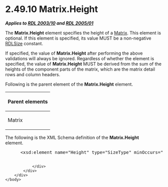 <html dir="LTR" xmlns:mshelp="http://msdn.microsoft.com/mshelp" xmlns:ddue="http://ddue.schemas.microsoft.com/authoring/2003/5" xmlns:xlink="http://www.w3.org/1999/xlink" xmlns:tool="http://www.microsoft.com/tooltip">
    <head>
        <meta http-equiv="Content-Type" content="text/html; CHARSET=utf-8"></meta>
        <meta name="save" content="history"></meta>
        <title>2.49.10 Matrix.Height</title>
        <xml>
            <mshelp:toctitle title="2.49.10 Matrix.Height"></mshelp:toctitle>
            <mshelp:rltitle title="[MS-RDL]: Matrix.Height"></mshelp:rltitle>
            <mshelp:keyword index="A" term="298003d4-2df0-490d-86a4-7f91eb5d8841"></mshelp:keyword>
            <mshelp:attr name="DCSext.ContentType" value="open specification"></mshelp:attr>
            <mshelp:attr name="AssetID" value="298003d4-2df0-490d-86a4-7f91eb5d8841"></mshelp:attr>
            <mshelp:attr name="TopicType" value="kbRef"></mshelp:attr>
            <mshelp:attr name="DCSext.Title" value="[MS-RDL]: Matrix.Height" />
        </xml>
    </head>
    <body>
        <div id="header">
            <h1 class="heading">2.49.10 Matrix.Height</h1>
        </div>
        <div id="mainSection">
            <div id="mainBody">
                <div id="allHistory" class="saveHistory"></div>
                <div id="sectionSection0" class="section" name="collapseableSection">
                    

<p><b><i>Applies to </i></b><a href="a7e2ad00-07c8-4f6d-80ab-3ad55df7b233.md"><b><i>RDL 2003/10</i></b></a><b>
<i>and </i></b><a href="3ebe2912-4958-4832-b391-cad1f5e13338.md"><b><i>RDL 2005/01</i></b></a></p>

<p>The <b>Matrix.Height</b> element specifies the height of a <a href="25419c0a-c7c6-43d7-8ca5-1af842666dcb.md">Matrix</a>. This element is
optional. If this element is specified, its value MUST be a non-negative <a href="b40c092e-4fe5-4f7b-a0bf-c98df1361c90.md">RDLSize</a> constant.</p>

<p>If specified, the value of <b>Matrix.Height</b> after
performing the above validations will always be ignored. Regardless of whether
the element is specified, the value of <b>Matrix.Height</b> MUST be derived
from the sum of the heights of the component parts of the matrix, which are the
matrix detail rows and column headers.</p>

<p>Following is the parent element of the <b>Matrix.Height</b>
element.</p>

<table>
 <thead>
  <tr>
   <th>
   <p>Parent elements</p>
   </th>
  </tr>
 </thead>
 <tr>
  <td>
  <p>Matrix</p>
  </td>
 </tr>
</table>

<p>The following is the XML Schema definition of the <b>Matrix.Height</b>
element.           </p>

<dl>
<dd>
<div><pre> &lt;xsd:element name=&quot;Height&quot; type=&quot;SizeType&quot; minOccurs=&quot;0&quot; /&gt;
  
</pre></div>
</dd></dl>


                </div>
            </div>
        </div>
    </body>
</html>
